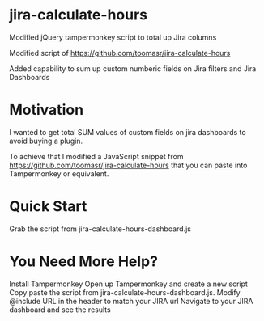 # jira-calculate-hours
Modified jQuery tampermonkey script to total up Jira columns

Modified script of https://github.com/toomasr/jira-calculate-hours

Added capability to sum up custom numberic fields on Jira filters and Jira Dashboards

# Motivation
I wanted to get total SUM values of custom fields on jira dashboards to avoid buying a plugin.

To achieve that I modified a JavaScript snippet from https://github.com/toomasr/jira-calculate-hours that you can paste into Tampermonkey or equivalent.

# Quick Start
Grab the script from jira-calculate-hours-dashboard.js

# You Need More Help?
Install Tampermonkey
Open up Tampermonkey and create a new script
Copy paste the script from jira-calculate-hours-dashboard.js.
Modify @include URL in the header to match your JIRA url
Navigate to your JIRA dashboard and see the results
